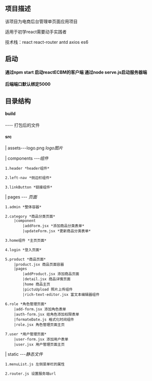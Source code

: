 ## 项目描述

该项目为电商后台管理单页面应用项目

适用于初学react需要动手实践者

技术栈：react react-router antd axios es6

## 启动

#### 通过npm start 启动reactECBM的客户端 通过node serve.js启动服务器端

#### 后端端口默认绑定5000

## 目录结构

#### build

  ---- 打包后的文件

#### src

|  assets---logo.png  *logo图片*

|  components ---*组件* 

	1.header *header组件* 

	2.left-nav *侧边栏组件* 

	3.linkButton *链接组件*

|  pages --- *页面*

	1.admin *整体容器* 

	2.category *商品分类页面*
		|component
			|addForm.jsx *添加商品分类表单*
			|updateForm.jsx *更新商品分类表单*

	3.home组件 *主页页面*

	4.login *登入页面*

	5.product *商品页面*
		|product.jsx 商品页面容器	
		|pages
			|addProduct.jsx 添加商品页面
			|detail.jsx 商品详情页面
			|home 商品主页
			|pictuUpload 照片上传组件
			|rich-text-editor.jsx 富文本编辑器组件

	6.role *角色管理页面*
		|add-form.jsx 添加角色表单
		|auth-form.jsx 给角色添加权限表单
		|formateDate.js 格式化时间组件
		|role.jsx 角色管理页面主页

	7.user *用户管理页面*
		|user-form.jsx 添加用户表单
		|user.jsx 用户管理页面主页

|   static ---*静态文件*

	1.menuList.js 左侧菜单栏的属性

	2.router.js 设置服务端url


